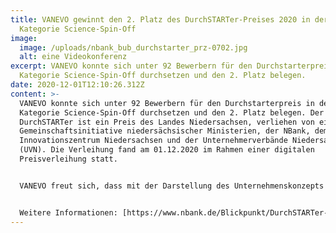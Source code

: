 ```yaml
---
title: VANEVO gewinnt den 2. Platz des DurchSTARTer-Preises 2020 in der
  Kategorie Science-Spin-Off
image:
  image: /uploads/nbank_bub_durchstarter_prz-0702.jpg
  alt: eine Videokonferenz
excerpt: VANEVO konnte sich unter 92 Bewerbern für den Durchstarterpreis in der
  Kategorie Science-Spin-Off durchsetzen und den 2. Platz belegen.
date: 2020-12-01T12:10:26.312Z
content: >-
  VANEVO konnte sich unter 92 Bewerbern für den Durchstarterpreis in der
  Kategorie Science-Spin-Off durchsetzen und den 2. Platz belegen. Der
  DurchSTARTer ist ein Preis des Landes Niedersachsen, verliehen von einer
  Gemeinschaftsinitiative niedersächsischer Ministerien, der NBank, dem
  Innovationszentrum Niedersachsen und der Unternehmerverbände Niedersachsen
  (UVN). Die Verleihung fand am 01.12.2020 im Rahmen einer digitalen
  Preisverleihung statt.


  VANEVO freut sich, dass mit der Darstellung des Unternehmenskonzepts die Jury überzeugt werden konnte!


  Weitere Informationen: [https://www.nbank.de/Blickpunkt/DurchSTARTer-Preis-2020-Niedersachsen-pr%C3%A4miert-seine-besten-Startups.jsp ](https://www.nbank.de/Blickpunkt/DurchSTARTer-Preis-2020-Niedersachsen-pr%C3%A4miert-seine-besten-Startups.jsp)<https://durchstarterpreis.nbank.de/>
---
```

